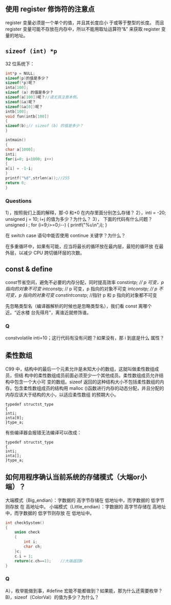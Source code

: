 ## 使用 register 修饰符的注意点
register 变量必须是一个单个的值，并且其长度应小
于或等于整型的长度。 而且 register 变量可能不存放在内存中，所以不能用取址运算符“&”
来获取 register 变量的地址。

## `sizeof (int) *p`
32 位系统下：
```C
int*p = NULL;
sizeof(p)的值是多少？
sizeof(*p)呢？
inta[100];
sizeof (a) 的值是多少？
sizeof(a[100])呢？//请尤其注意本例。
sizeof(&a)呢？
sizeof(&a[0])呢？
intb[100];
void fun(intb[100])
{
sizeof(b);// sizeof (b) 的值是多少？
}
```


```c
intmain()
{
char a[1000];
inti;
for(i=0; i<1000; i++)
{
a[i] = -1-i;
}
printf("%d",strlen(a));//255
return 0;
}
```

### Questions
1），按照我们上面的解释，那-0 和+0 在内存里面分别怎么存储？
2），inti = -20;
unsigned j = 10;
i+j 的值为多少？为什么？
3）， 下面的代码有什么问题？
unsigned i ;
for (i=9;i>=0;i--)
{
printf("%u\n",i);
}


在 switch case 语句中能否使用 continue 关键字？为什么？


在多重循环中，如果有可能，应当将最长的循环放在最内层，最短的循环放
在最外层，以减少 CPU 跨切循环层的次数。

## const & define
const节省空间，避免不必要的内存分配，同时提高效率
constint*p; // p 可变，p 指向的对象不可变
intconst*p; // p 可变，p 指向的对象不可变
int*constp; // p 不可变，p 指向的对象可变
constint*constp; //指针 p 和 p 指向的对象都不可变

先忽略类型名（编译器解析的时候也是忽略类型名），我们看 const 离哪个近。“近水楼
台先得月”，离谁近就修饰谁。


### Q
constvolatile inti=10；这行代码有没有问题？如果没有，那 i 到底是什么
属性？

## 柔性数组
C99 中，结构中的最后一个元素允许是未知大小的数组，这就叫做柔性数组成员，但结
构中的柔性数组成员前面必须至少一个其他成员。柔性数组成员允许结构中包含一个大小可
变的数组。sizeof 返回的这种结构大小不包括柔性数组的内存。包含柔性数组成员的结构用
malloc ()函数进行内存的动态分配，并且分配的内存应该大于结构的大小，以适应柔性数组
的预期大小。

```
typedef structst_type
{
inti;
inta[0];
}type_a;
```
有些编译器会报错无法编译可以改成：
```
typedef structst_type
{
inti;
inta[];
}type_a;
```

## 如何用程序确认当前系统的存储模式（大端or小端）？
大端模式（Big_endian）：字数据的 高字节存储在 低地址中，而字数据的 低字节则存放
在 高地址中。
小端模式（Little_endian）：字数据的 高字节存储在 高地址中，而字数据的 低字节则存放
在 低地址中。

```C
int checkSystem()
{
    union check
    {
        int i;
        char ch;
    }c;
    c.i = 1;
    return(c.ch==1);    //大端返回0
}
```

### Q
A），枚举能做到事，#define 宏能不能都做到？如果能，那为什么还需要枚举？
B)，sizeof（ColorVal）的值为多少？为什么？
